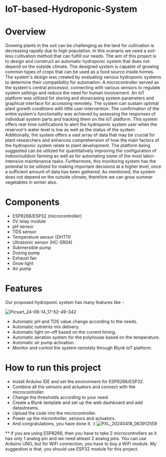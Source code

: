 # IoT-based-Hydroponic-System
# Overview
Growing plants in the soil can be challenging as the land for cultivation is decreasing rapidly due to high population. In this scenario we need a soil-less cultivation method that can fulfill our needs. The aim of this project is to design and construct an automatic hydroponic system that does not depend on the outside climate. The designed system is capable of growing common types of crops that can be used as a food source inside homes. The system's design was created by evaluating various hydroponic systems to determine their compatibility for automation. A microcontroller served as the system's central processor, connecting with various sensors to regulate system settings and reduce the need for human involvement. An IoT platform was utilized for storing and showcasing system parameters and graphical interface for accessing remotely. The system can sustain optimal plant growth conditions with little user intervention. The confirmation of the entire system's functionality was achieved by assessing the responses of individual system parts and tracking them on the IoT platform. This system offers real-time notifications to alert the hydroponic system user when the reservoir’s water level is low as well as the status of the system. Additionally, the system offers a vast array of data that may be crucial for plant researchers and enhances comprehension of how the main factors of the hydroponic system relate to plant development. The platform being suggested can be utilized for quantitatively improving the configuration of indoor/outdoor farming as well as for automating some of the most labor-intensive maintenance tasks. Furthermore, this monitoring system has the potential to be utilized for making important decisions at a higher level, once a sufficient amount of data has been gathered. As mentioned, the system does not depend on the outside climate, therefore we can grow summer vegetables in winter also.
# Components
* ESP8266/ESP32 (microcontroller)
* 5V relay module
* pH sensor
* TDS sensor
* Temperature sensor (DHT11)
* Ultrasonic sensor (HC-SR04)
* Submersible pump
* Dozing pump
* Exhaust fan
* Grow light
* Air pump
# Features
Our proposed hydroponic system has many features like -

![Picsart_24-06-14_17-52-49-342](https://github.com/SubhadipSR/IoT-based-Hydroponic-System/assets/70135413/693c48ce-2456-4579-b9cb-4b1dfc1dc645)

* Automatic pH and TDS value change according to the needs.
* Automatic nutrients mix delivery.
* Automatic light on-off based on the current timing.
* Automatic aeration system for the polyhouse based on the temperature.
* Automatic air pump activation.
* Monitor and control the system remotely through Blynk IoT platform.
# How to run this project
* Install Arduino IDE and set the environment for ESP8266/ESP32.
* Combine all the sensors and actuators and connect with the microcontroller.
* Change the thresholds according to your need.
* Create a Blynk template and set up the web dashboard and add datastreams.
* Upload the code into the microcontroller.
* Power up the microntroller, sensors and actuators.
* And congratulations, you have done it. :)
![PXL_20240418_063912559](https://github.com/SubhadipSR/IoT-based-Hydroponic-System/assets/70135413/0ef81776-c0a0-4594-8ffe-1f5c092b2952)

** If you are using ESP8266, then you have to take 2 microcontrollers as it has only 1 analog pin and we need atleast 2 analog pins. You can use Arduino UNO, but for WiFi connection, you have to buy a WiFi module. My suggestion is that, you should use ESP32 module for this project.
  
